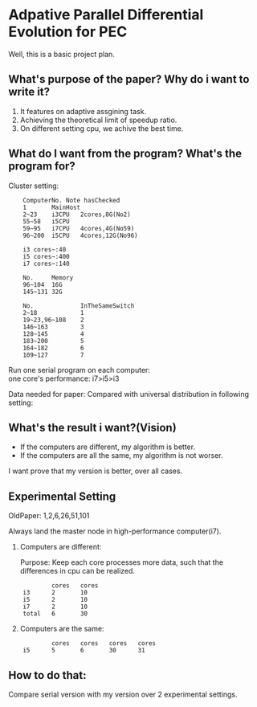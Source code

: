# Adpative Parallel Differential Evolution for PEC
Well, this is a basic project plan.

## What's purpose of the paper? Why do i want to write it?
1. It features on adaptive assgining task.
2. Achieving the theoretical limit of speedup ratio.
3. On different setting cpu, we achive the best time.


## What do I want from the program? What's the program for?
Cluster setting:  
```
	ComputerNo. Note hasChecked  
	1		MainHost   
	2~23	i3CPU	2cores,8G(No2)  
	55~58	i5CPU  
	59~95	i7CPU	4cores,4G(No59)  
	96~200	i5CPU	4cores,12G(No96)  
```

```
	i3 cores~:40  
	i5 cores~:400  
	i7 cores~:140  
```

```
	No.		Memory  
	96~104	16G  
	145~131	32G  
```

```
	No.				InTheSameSwitch
	2~18			1
	19~23,96~108	2
	146~163			3
	128~145			4
	183~200			5
	164~182			6
	109~127			7
```

Run one serial program on each computer:  
one core's performance: i7>i5>i3


Data needed for paper:
Compared with universal distribution in following setting:

## What's the result i want?(Vision)
* If the computers are different, my algorithm is better.
* If the computers are all the same, my algorithm is not worser.

I want prove that my version is better, over all cases.

## Experimental Setting
OldPaper: 1,2,6,26,51,101

Always land the master node in high-performance computer(i7).

1. Computers are different:

	Purpose: Keep each core processes more data, such that the differences in cpu can be realized.
```
			cores	cores
	i3		2		10
	i5		2		10
	i7		2		10
	total	6		30
```

2. Computers are the same:
```
			cores	cores	cores	cores
	i5		5		6		30		31
```


## How to do that:
Compare serial version with my version over 2 experimental settings.








